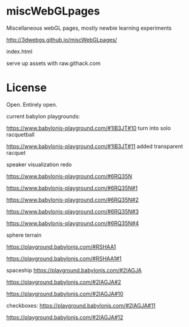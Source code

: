 # miscWebGLpages
Miscellaneous webGL pages, mostly newbie learning experiments


http://3dwebgs.github.io/miscWebGLpages/

index.html

serve up assets with raw.githack.com



License
========
Open. Entirely open.



current babylon playgrounds:

https://www.babylonjs-playground.com/#1IB3JT#10 turn into solo racquetball

https://www.babylonjs-playground.com/#1IB3JT#11 added transparent racquet

speaker visualization redo

https://www.babylonjs-playground.com/#6RQ35N

https://www.babylonjs-playground.com/#6RQ35N#1

https://www.babylonjs-playground.com/#6RQ35N#2

https://www.babylonjs-playground.com/#6RQ35N#3

https://www.babylonjs-playground.com/#6RQ35N#4


sphere terrain

https://playground.babylonjs.com/#RSHAA1

https://playground.babylonjs.com/#RSHAA1#1


spaceship
https://playground.babylonjs.com/#2IAGJA


https://playground.babylonjs.com/#2IAGJA#2

https://playground.babylonjs.com/#2IAGJA#10

checkboxes:
https://playground.babylonjs.com/#2IAGJA#11

https://playground.babylonjs.com/#2IAGJA#12
